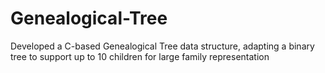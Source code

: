 # Genealogical-Tree
Developed a C-based Genealogical Tree data structure, adapting a binary tree to support up to 10 children for large family representation

